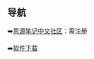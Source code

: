 ## 导航

➡️[思源笔记中文社区](https://ld246.com/tag/siyuan)：需注册

➡️[软件下载](https://b3log.org/siyuan/download.html)
